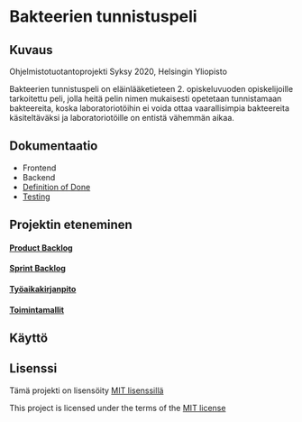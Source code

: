 # Bakteerien tunnistuspeli 

## Kuvaus

Ohjelmistotuotantoprojekti Syksy 2020, Helsingin Yliopisto

Bakteerien tunnistuspeli on eläinlääketieteen 2. opiskeluvuoden opiskelijoille tarkoitettu peli, jolla heitä pelin nimen mukaisesti opetetaan tunnistamaan bakteereita, koska laboratoriotöihin ei voida ottaa vaarallisimpia bakteereita käsiteltäväksi ja laboratoriotöille on entistä vähemmän aikaa.

## Dokumentaatio
* Frontend
* Backend
* [Definition of Done](https://github.com/Ohtu-bakteerien-tunnistuspeli/Bakteerien-tunnistuspeli/blob/master/documentation/definition_of_done.md)
* [Testing](https://github.com/Ohtu-bakteerien-tunnistuspeli/Bakteerien-tunnistuspeli/blob/master/documentation/testing.md)

## Projektin eteneminen

#### [Product Backlog](https://docs.google.com/spreadsheets/d/13aVMJ1TTyBXDFdkrcqV24AvCQ7HG7I2idkTudiMc-Kk/edit#gid=0)

#### [Sprint Backlog](https://docs.google.com/spreadsheets/d/12xJrbVst9k16_iVKd5tLSyz1scCOyxyB2eKr0lhYCek/edit#gid=0)

#### [Työaikakirjanpito](https://docs.google.com/spreadsheets/d/1vdtw-i6lfKqnnBliT2z-FKfBFjFMniH8ZJDXzY1xEWM/edit#gid=0)

#### [Toimintamallit](https://docs.google.com/document/d/1cTWnJgth1c0F1vmdGZFoTWz-a0D2TMyhTx_XzweBJjY/edit)

## Käyttö

## Lisenssi

Tämä projekti on lisensöity [MIT lisenssillä](https://github.com/Ohtu-bakteerien-tunnistuspeli/Bakteerien-tunnistuspeli/blob/master/LICENSE)

This project is licensed under the terms of the [MIT license](https://github.com/Ohtu-bakteerien-tunnistuspeli/Bakteerien-tunnistuspeli/blob/master/LICENSE)



